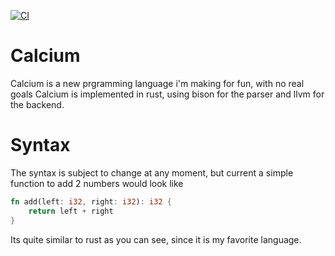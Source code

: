 [![CI](https://github.com/accusitive/calcium/actions/workflows/ci.yml/badge.svg)](https://github.com/accusitive/calcium/actions/workflows/ci.yml)
# Calcium
Calcium is a new prgramming language i'm making for fun, with no real goals
Calcium is implemented in rust, using bison for the parser and llvm for the backend.
# Syntax
The syntax is subject to change at any moment, but current a simple function to add 2 numbers would look like
```rust
fn add(left: i32, right: i32): i32 {
    return left + right
}
```
Its quite similar to rust as you can see, since it is my favorite language.
